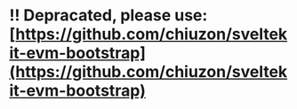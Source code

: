 # !! Depracated, please use: [https://github.com/chiuzon/sveltekit-evm-bootstrap](https://github.com/chiuzon/sveltekit-evm-bootstrap)
